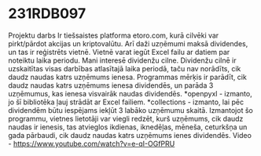 # 231RDB097
Projektu darbs
  Ir tiešsaistes platforma etoro.com, kurā cilvēki var pirkt/pārdot akcijas un kriptovalūtu. Arī daži uzņēmumi maksā dividendes, un tas ir reģistrēts vietnē. Vietnē varat iegūt Excel failu ar datiem par noteiktu laika periodu. Mani interesē dividenžu cilne. Dividenžu cilnē ir uzskaitītas visas darbības atlasītajā laika periodā, taču nav norādīts, cik daudz naudas katrs uzņēmums ienesa. Programmas mērķis ir parādīt, cik daudz naudas katrs uzņēmums ienesa dividendēs, un parāda 3 uzņēmumus, kas ienesa visvairāk naudas dividendēs.
  *openpyxl - izmanto, jo šī bibliotēka ļauj strādāt ar Excel failiem.
  *collections - izmanto, lai pēc dividendēm būtu iespējams iekļūt 3 labāko uzņēmumu skaitā.
  Izmantojot šo programmu, vietnes lietotāji var viegli redzēt, kurš uzņēmums, cik daudz naudas ir ienesis, tas atvieglos ikdienas, iknedēļas, mēneša, ceturkšņa un gada pārbaudi, cik daudz naudas katrs uzņēmums ienes dividendēs.
  Video - https://www.youtube.com/watch?v=e-qI-OGfPRU
